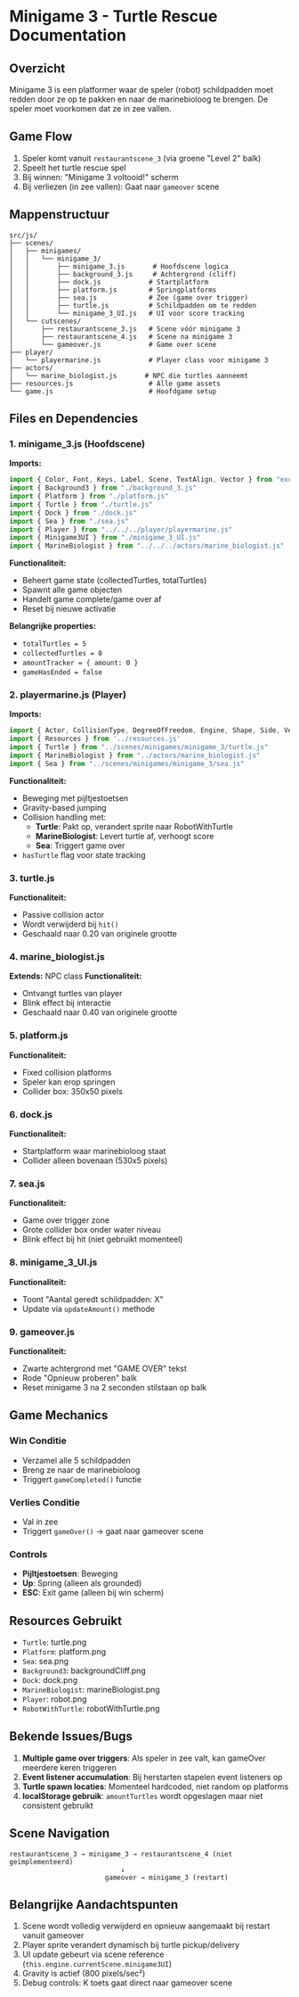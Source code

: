 # Minigame 3 - Turtle Rescue Documentation

## Overzicht
Minigame 3 is een platformer waar de speler (robot) schildpadden moet redden door ze op te pakken en naar de marinebioloog te brengen. De speler moet voorkomen dat ze in zee vallen.

## Game Flow
1. Speler komt vanuit `restaurantscene_3` (via groene "Level 2" balk)
2. Speelt het turtle rescue spel
3. Bij winnen: "Minigame 3 voltooid!" scherm
4. Bij verliezen (in zee vallen): Gaat naar `gameover` scene

## Mappenstructuur
```
src/js/
├── scenes/
│   ├── minigames/
│   │   └── minigame_3/
│   │       ├── minigame_3.js       # Hoofdscene logica
│   │       ├── background_3.js     # Achtergrond (cliff)
│   │       ├── dock.js            # Startplatform
│   │       ├── platform.js        # Springplatforms
│   │       ├── sea.js             # Zee (game over trigger)
│   │       ├── turtle.js          # Schildpadden om te redden
│   │       └── minigame_3_UI.js   # UI voor score tracking
│   └── cutscenes/
│       ├── restaurantscene_3.js   # Scene vóór minigame 3
│       ├── restaurantscene_4.js   # Scene na minigame 3
│       └── gameover.js            # Game over scene
├── player/
│   └── playermarine.js            # Player class voor minigame 3
├── actors/
│   └── marine_biologist.js       # NPC die turtles aanneemt
├── resources.js                   # Alle game assets
└── game.js                        # Hoofdgame setup

```

## Files en Dependencies

### 1. minigame_3.js (Hoofdscene)
**Imports:**
```javascript
import { Color, Font, Keys, Label, Scene, TextAlign, Vector } from "excalibur"
import { Background3 } from "./background_3.js"
import { Platform } from "./platform.js"
import { Turtle } from "./turtle.js"
import { Dock } from "./dock.js"
import { Sea } from "./sea.js"
import { Player } from "../../../player/playermarine.js"
import { Minigame3UI } from "./minigame_3_UI.js"
import { MarineBiologist } from "../../../actors/marine_biologist.js"
```

**Functionaliteit:**
- Beheert game state (collectedTurtles, totalTurtles)
- Spawnt alle game objecten
- Handelt game complete/game over af
- Reset bij nieuwe activatie

**Belangrijke properties:**
- `totalTurtles = 5`
- `collectedTurtles = 0`
- `amountTracker = { amount: 0 }`
- `gameHasEnded = false`

### 2. playermarine.js (Player)
**Imports:**
```javascript
import { Actor, CollisionType, DegreeOfFreedom, Engine, Shape, Side, Vector } from "excalibur"
import { Resources } from '../resources.js'
import { Turtle } from "../scenes/minigames/minigame_3/turtle.js"
import { MarineBiologist } from "../actors/marine_biologist.js"
import { Sea } from "../scenes/minigames/minigame_3/sea.js"
```

**Functionaliteit:**
- Beweging met pijltjestoetsen
- Gravity-based jumping
- Collision handling met:
  - **Turtle**: Pakt op, verandert sprite naar RobotWithTurtle
  - **MarineBiologist**: Levert turtle af, verhoogt score
  - **Sea**: Triggert game over
- `hasTurtle` flag voor state tracking

### 3. turtle.js
**Functionaliteit:**
- Passive collision actor
- Wordt verwijderd bij `hit()`
- Geschaald naar 0.20 van originele grootte

### 4. marine_biologist.js
**Extends:** NPC class
**Functionaliteit:**
- Ontvangt turtles van player
- Blink effect bij interactie
- Geschaald naar 0.40 van originele grootte

### 5. platform.js
**Functionaliteit:**
- Fixed collision platforms
- Speler kan erop springen
- Collider box: 350x50 pixels

### 6. dock.js
**Functionaliteit:**
- Startplatform waar marinebioloog staat
- Collider alleen bovenaan (530x5 pixels)

### 7. sea.js
**Functionaliteit:**
- Game over trigger zone
- Grote collider box onder water niveau
- Blink effect bij hit (niet gebruikt momenteel)

### 8. minigame_3_UI.js
**Functionaliteit:**
- Toont "Aantal geredt schildpadden: X"
- Update via `updateAmount()` methode

### 9. gameover.js
**Functionaliteit:**
- Zwarte achtergrond met "GAME OVER" tekst
- Rode "Opnieuw proberen" balk
- Reset minigame 3 na 2 seconden stilstaan op balk

## Game Mechanics

### Win Conditie
- Verzamel alle 5 schildpadden
- Breng ze naar de marinebioloog
- Triggert `gameCompleted()` functie

### Verlies Conditie
- Val in zee
- Triggert `gameOver()` → gaat naar gameover scene

### Controls
- **Pijltjestoetsen**: Beweging
- **Up**: Spring (alleen als grounded)
- **ESC**: Exit game (alleen bij win scherm)

## Resources Gebruikt
- `Turtle`: turtle.png
- `Platform`: platform.png
- `Sea`: sea.png
- `Background3`: backgroundCliff.png
- `Dock`: dock.png
- `MarineBiologist`: marineBiologist.png
- `Player`: robot.png
- `RobotWithTurtle`: robotWithTurtle.png

## Bekende Issues/Bugs
1. **Multiple game over triggers**: Als speler in zee valt, kan gameOver meerdere keren triggeren
2. **Event listener accumulation**: Bij herstarten stapelen event listeners op
3. **Turtle spawn locaties**: Momenteel hardcoded, niet random op platforms
4. **localStorage gebruik**: `amountTurtles` wordt opgeslagen maar niet consistent gebruikt

## Scene Navigation
```
restaurantscene_3 → minigame_3 → restaurantscene_4 (niet geïmplementeerd)
                            ↓
                        gameover → minigame_3 (restart)
```

## Belangrijke Aandachtspunten
1. Scene wordt volledig verwijderd en opnieuw aangemaakt bij restart vanuit gameover
2. Player sprite verandert dynamisch bij turtle pickup/delivery
3. UI update gebeurt via scene reference (`this.engine.currentScene.minigame3UI`)
4. Gravity is actief (800 pixels/sec²)
5. Debug controls: K toets gaat direct naar gameover scene